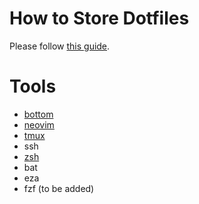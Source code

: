 # How to Store Dotfiles
Please follow [this guide](https://www.atlassian.com/git/tutorials/dotfiles).

# Tools
* [bottom](https://github.com/ClementTsang/bottom)
* [neovim](https://github.com/neovim/neovim)
* [tmux](https://github.com/tmux/tmux)
* ssh
* [zsh](https://github.com/zsh-users/zsh)
* bat
* eza
* fzf (to be added)

